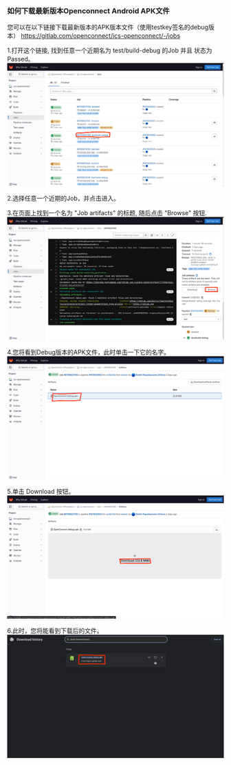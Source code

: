 ### 如何下载最新版本Openconnect Android APK文件

您可以在以下链接下载最新版本的APK版本文件（使用testkey签名的debug版本） https://gitlab.com/openconnect/ics-openconnect/-/jobs

1.打开这个链接, 找到任意一个近期名为 test/build-debug 的Job 并且 状态为Passed。
![step1](./step-1.png)

2.选择任意一个近期的Job，并点击进入。

3.在页面上找到一个名为 "Job artifacts" 的标题, 随后点击 "Browse" 按钮.
![step2](./step-2.png)

4.您将看到Debug版本的APK文件，此时单击一下它的名字。
![step3](./step-3.png)

5.单击 Download 按钮。
![step4](./step-4.png)

6.此时，您将能看到下载后的文件。
![step5](./step-5.png)
